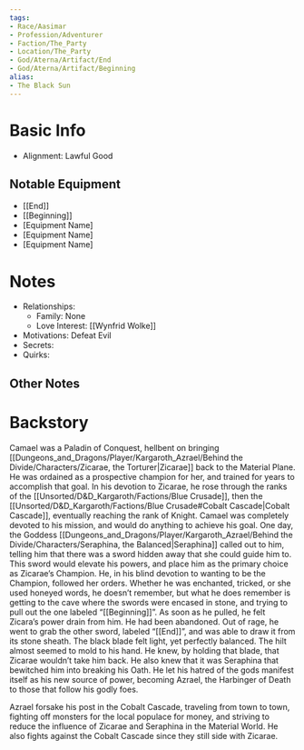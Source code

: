 ```yaml
---
tags:
- Race/Aasimar
- Profession/Adventurer
- Faction/The_Party
- Location/The_Party
- God/Aterna/Artifact/End
- God/Aterna/Artifact/Beginning
alias:
- The Black Sun
---
```

# Basic Info
- Alignment: Lawful Good

## Notable Equipment
- [[End]]
- [[Beginning]]
- [Equipment Name]
- [Equipment Name]
- [Equipment Name]

# Notes
- Relationships: 
	- Family: None
	- Love Interest: [[Wynfrid Wolke]]
- Motivations: Defeat Evil
- Secrets: 
- Quirks: 

## Other Notes


# Backstory
Camael was a Paladin of Conquest, hellbent on bringing [[Dungeons_and_Dragons/Player/Kargaroth_Azrael/Behind the Divide/Characters/Zicarae, the Torturer|Zicarae]] back to the Material Plane. He was ordained as a prospective champion for her, and trained for years to accomplish that goal. In his devotion to Zicarae, he rose through the ranks of the [[Unsorted/D&D_Kargaroth/Factions/Blue Crusade]], then the [[Unsorted/D&D_Kargaroth/Factions/Blue Crusade#Cobalt Cascade|Cobalt Cascade]], eventually reaching the rank of Knight. Camael was completely devoted to his mission, and would do anything to achieve his goal. One day, the Goddess [[Dungeons_and_Dragons/Player/Kargaroth_Azrael/Behind the Divide/Characters/Seraphina, the Balanced|Seraphina]] called out to him, telling him that there was a sword hidden away that she could guide him to. This sword would elevate his powers, and place him as the primary choice as Zicarae’s Champion. He, in his blind devotion to wanting to be the Champion, followed her orders. Whether he was enchanted, tricked, or she used honeyed words, he doesn’t remember, but what he does remember is getting to the cave where the swords were encased in stone, and trying to pull out the one labeled “[[Beginning]]”. As soon as he pulled, he felt Zicara’s power drain from him. He had been abandoned. Out of rage, he went to grab the other sword, labeled “[[End]]”, and was able to draw it from its stone sheath. The black blade felt light, yet perfectly balanced. The hilt almost seemed to mold to his hand. He knew, by holding that blade, that Zicarae wouldn’t take him back. He also knew that it was Seraphina that bewitched him into breaking his Oath. He let his hatred of the gods manifest itself as his new source of power, becoming Azrael, the Harbinger of Death to those that follow his godly foes. 

Azrael forsake his post in the Cobalt Cascade, traveling from town to town, fighting off monsters for the local populace for money, and striving to reduce the influence of Zicarae and Seraphina in the Material World. He also fights against the Cobalt Cascade since they still side with Zicarae.